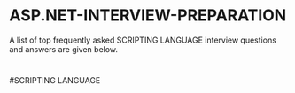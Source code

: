 # ASP.NET-INTERVIEW-PREPARATION

A list of top frequently asked SCRIPTING LANGUAGE interview questions and answers are given below.
#

#SCRIPTING LANGUAGE

